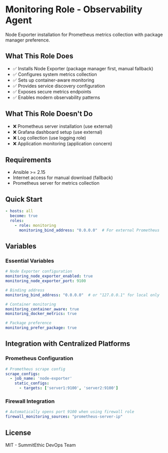 # Monitoring Role - Observability Agent

Node Exporter installation for Prometheus metrics collection with package manager preference.

## What This Role Does

- ✅ Installs Node Exporter (package manager first, manual fallback)
- ✅ Configures system metrics collection
- ✅ Sets up container-aware monitoring
- ✅ Provides service discovery configuration
- ✅ Exposes secure metrics endpoints
- ✅ Enables modern observability patterns

## What This Role Doesn't Do

- ❌ Prometheus server installation (use external)
- ❌ Grafana dashboard setup (use external)
- ❌ Log collection (use logging role)
- ❌ Application monitoring (application concern)

## Requirements

- Ansible >= 2.15
- Internet access for manual download (fallback)
- Prometheus server for metrics collection

## Quick Start

```yaml
- hosts: all
  become: true
  roles:
    - role: monitoring
      monitoring_bind_address: "0.0.0.0"  # For external Prometheus
```

## Variables

### Essential Variables

```yaml
# Node Exporter configuration
monitoring_node_exporter_enabled: true
monitoring_node_exporter_port: 9100

# Binding address
monitoring_bind_address: "0.0.0.0"  # or "127.0.0.1" for local only

# Container monitoring
monitoring_container_aware: true
monitoring_docker_metrics: true

# Package preference
monitoring_prefer_package: true
```

## Integration with Centralized Platforms

### Prometheus Configuration

```yaml
# Prometheus scrape config
scrape_configs:
  - job_name: 'node-exporter'
    static_configs:
      - targets: ['server1:9100', 'server2:9100']
```

### Firewall Integration

```yaml
# Automatically opens port 9100 when using firewall role
firewall_monitoring_sources: "prometheus-server-ip"
```

## License

MIT - SummitEthic DevOps Team
